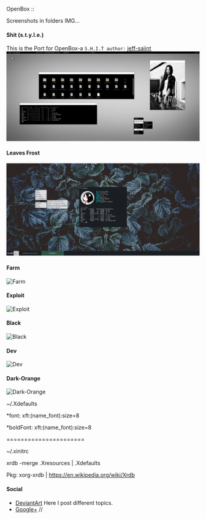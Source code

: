 OpenBox ::

Screenshots in folders IMG...

#### Shit (s.t.y.l.e.)
This is the Port for OpenBox-a `S.H.I.T author:` [jeff-saiint](https://jeff-saiint.deviantart.com/art/S-H-I-T-183482508)
![Shit (s.t.y.l.e.)](https://github.com/appath/MyThemes/blob/master/IMG/Shit(s.t.y.l.e.).jpg)

#### Leaves Frost
![Leaves Frost](https://github.com/appath/MyThemes/blob/master/IMG/leaves_frost.png)

#### Farm
![Farm](https://github.com/appath/MyThemes/blob/master/IMG/Farm.jpg)

#### Exploit
![Exploit](https://github.com/appath/MyThemes/blob/master/IMG/Exploit.jpg)

#### Black
![Black](https://github.com/appath/MyThemes/blob/master/IMG/Black.jpg)

#### Dev
![Dev](https://github.com/appath/MyThemes/blob/master/IMG/Dev.png)

#### Dark-Orange
![Dark-Orange](https://github.com/appath/MyThemes/blob/master/IMG/Dark-Orange.png)

~/.Xdefaults

*font:   xft:(name_font):size=8

*boldFont:	  xft:(name_font):size=8

======================

~/.xinitrc

xrdb -merge .Xresources | .Xdefaults

Pkg: xorg-xrdb |
https://en.wikipedia.org/wiki/Xrdb

#### Social

* [DeviantArt](http://boris241.deviantart.com/) Here I post different topics.
* [Google+](https://plus.google.com/u/0/106782122945207734872) //
